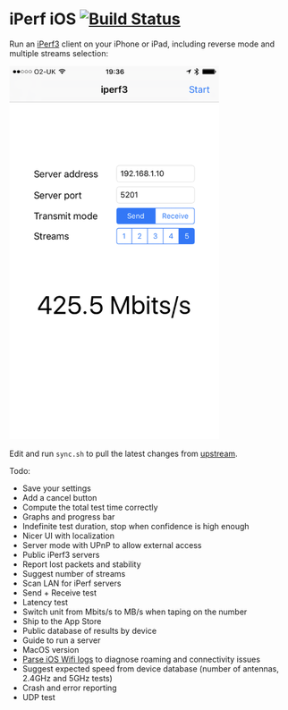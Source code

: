 # iPerf iOS [![Build Status](https://travis-ci.com/ndfred/iperf-ios.svg?branch=master)](https://travis-ci.com/ndfred/iperf-ios/)

Run an [iPerf3](https://iperf.fr/) client on your iPhone or iPad, including reverse mode and multiple streams selection:

<img src="Screenshot.png" alt="Screenshot" width="375">

Edit and run `sync.sh` to pull the latest changes from [upstream](https://github.com/esnet/iperf).

Todo:

* Save your settings
* Add a cancel button
* Compute the total test time correctly
* Graphs and progress bar
* Indefinite test duration, stop when confidence is high enough
* Nicer UI with localization
* Server mode with UPnP to allow external access
* Public iPerf3 servers
* Report lost packets and stability
* Suggest number of streams
* Scan LAN for iPerf servers
* Send + Receive test
* Latency test
* Switch unit from Mbits/s to MB/s when taping on the number
* Ship to the App Store
* Public database of results by device
* Guide to run a server
* MacOS version
* [Parse iOS Wifi logs](https://community.ubnt.com/t5/UniFi-Wireless/Intermittent-Connectivity-with-Apple-Devices-amp-Fast-Roaming/m-p/2353446#M297508) to diagnose roaming and connectivity issues
* Suggest expected speed from device database (number of antennas, 2.4GHz and 5GHz tests)
* Crash and error reporting
* UDP test
